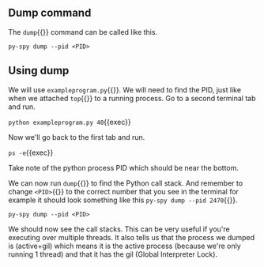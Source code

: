 ## Dump command
The `dump`{{}} command can be called like this.
```
py-spy dump --pid <PID>
```

## Using dump
We will use `exampleprogram.py`{{}}. We will need to find the PID, just like when we attached `top`{{}} to a running process. Go to a second terminal tab and run.

`python exampleprogram.py 40`{{exec}}

Now we'll go back to the first tab and run.

`ps -e`{{exec}} 

Take note of the python process PID which should be near the bottom.

We can now run `dump`{{}} to find the Python call stack. And remember to change `<PID>`{{}} to the correct number that you see in the terminal for example it should look something like this `py-spy dump --pid 2470`{{}}.

`py-spy dump --pid <PID>`

We should now see the call stacks. This can be very useful if you're executing over multiple threads. It also tells us that the process we dumped is (active+gil) which means it is the active process (because we're only running 1 thread) and that it has the gil (Global Interpreter Lock).